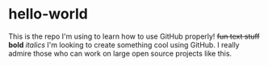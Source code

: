 # hello-world
This is the repo I'm using to learn how to use GitHub properly!
  ~~fun text stuff~~
  **bold**
  *italics*
    I'm looking to create something cool using GitHub. I really admire those who can work on large open source projects like this.

